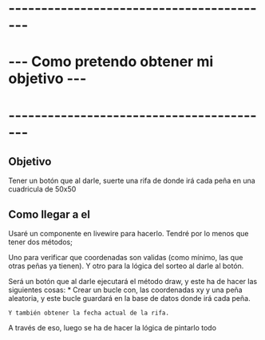 # -----------------------------------------
# --- Como pretendo obtener mi objetivo ---
# -----------------------------------------


## Objetivo
Tener un botón que al darle, suerte una rifa de donde irá cada peña en una cuadricula de 50x50

## Como llegar a el
Usaré un componente en livewire para hacerlo.
Tendré por lo menos que tener dos métodos;
	
Uno para verificar que coordenadas son validas (como mínimo, las que otras peñas ya tienen).
Y otro para la lógica del sorteo al darle al botón.

Será un botón que al darle ejecutará el método draw, y este ha de hacer las siguientes cosas:
	* Crear un bucle con, las coordenadas xy y una peña aleatoria, y este bucle
	guardará en la base de datos donde irá cada peña.

	Y también obtener la fecha actual de la rifa.



A través de eso, luego se ha de hacer la lógica de pintarlo todo